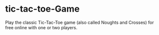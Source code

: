 # tic-tac-toe-Game
Play the classic Tic-Tac-Toe game (also called Noughts and Crosses) for free online with one or two players.
